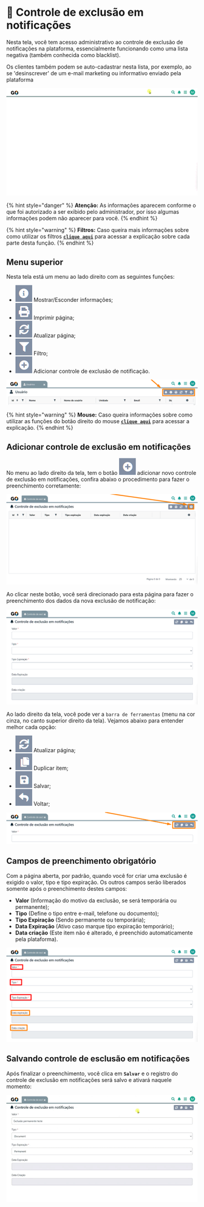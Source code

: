 # 🔔 Controle de exclusão em notificações

Nesta tela, você tem acesso administrativo ao controle de exclusão de notificações na plataforma, essencialmente funcionando como uma lista negativa (também conhecida como blacklist). 

Os clientes também podem se auto-cadastrar nesta lista, por exemplo, ao se 'desinscrever' de um e-mail marketing ou informativo enviado pela plataforma

![](/erp-v2/assets/funcionalidades/configuracoes/aba_notificacoes.gif)

{% hint style="danger" %}
**Atenção:** As informações aparecem conforme o que foi autorizado a ser exibido pelo administrador, por isso algumas informações podem não aparecer para você.
{% endhint %}

{% hint style="warning" %}
**Filtros:** Caso queira mais informações sobre como utilizar os filtros [**`clique aqui`**](/erp-v2/primeiro_acesso/filtros.md) para acessar a explicação sobre cada parte desta função.
{% endhint %}

## Menu superior

Nesta tela está um menu ao lado direito com as seguintes funções:

- <img src="/erp-v2/assets/icon_exibir.png" alt="" data-size="line"> Mostrar/Esconder informações;
- <img src="/erp-v2/assets/icon_imprimir.png" alt="" data-size="line"> Imprimir página;
- <img src="/erp-v2/assets/icon_atualizar.png" alt="" data-size="line"> Atualizar página;
- <img src="/erp-v2/assets/icon_filtro.png" alt="" data-size="line"> Filtro;
- <img src="/erp-v2/assets/icon_add.png" alt="" data-size="line"> Adicionar controle de exclusão de notificação.

![](/erp-v2/assets/funcionalidades/menu_guia_usuarios.png)

{% hint style="warning" %}
**Mouse:** Caso queira informações sobre como utilizar as funções do botão direito do mouse [**`clique aqui`**](/erp-v2/primeiro_acesso/atalhos_internos#menu-botao-direito-do-mouse) para acessar a explicação.
{% endhint %}

## Adicionar controle de exclusão em notificações

No menu ao lado direito da tela, tem o botão <img src="/erp-v2/assets/icon_add.png" alt="" data-size="line"> adicionar novo controle de exclusão em notificações, confira abaixo o procedimento para fazer o preenchimento corretamente:

![](/erp-v2/assets/funcionalidades/configuracoes/aba_notificacoes_add_exclusao.png)

Ao clicar neste botão, você será direcionado para esta página para fazer o preenchimento dos dados da nova exclusão de notificação:

![](/erp-v2/assets/funcionalidades/configuracoes/aba_notificacoes_add_exclusao_1.png)

Ao lado direito da tela, você pode ver a `barra de ferramentas` (menu na cor cinza, no canto superior direito da tela). Vejamos abaixo para entender melhor cada opção:

- <img src="/erp-v2/assets/icon_atualizar.png" alt="" data-size="line"> Atualizar página;
- <img src="/erp-v2/assets/icon_duplicar.png" alt="" data-size="line"> Duplicar item;
- <img src="/erp-v2/assets/icon_salvar.png" alt="" data-size="line"> Salvar;
- <img src="/erp-v2/assets/icon_voltar.png" alt="" data-size="line"> Voltar;

![](/erp-v2/assets/funcionalidades/configuracoes/aba_notificacoes_add_exclusao_menu.png)

## Campos de preenchimento obrigatório

Com a página aberta, por padrão, quando você for criar uma exclusão é exigido o valor, tipo e tipo expiração. Os outros campos serão liberados somente após o preenchimento destes campos:

- **Valor** (Informação do motivo da exclusão, se será temporária ou permanente);
- **Tipo** (Define o tipo entre e-mail, telefone ou documento);
- **Tipo Expiração** (Sendo permanente ou temporária);
- **Data Expiração** (Ativo caso marque tipo expiração temporário);
- **Data criação** (Este item não é alterado, é preenchido automaticamente pela plataforma).

![](/erp-v2/assets/funcionalidades/configuracoes/aba_notificacoes_add_exclusao_2.png)

## Salvando controle de esclusão em notificações

Após finalizar o preenchimento, você clica em **`Salvar`** e o registro do controle de exclusão em notificações será salvo e ativará naquele momento:

![](/erp-v2/assets/funcionalidades/configuracoes/aba_notificações_add_exclusao_salvar.gif)